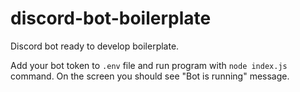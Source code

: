 # discord-bot-boilerplate
Discord bot ready to develop boilerplate. 

Add your bot token to `.env` file and run program with `node index.js` command. On the screen you should see "Bot is running" message.
